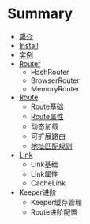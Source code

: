 # Summary

* [简介](README.md)
* [Install](install.md)
* [实例](chapter1.md)
* [Router](hashrouter.md)
  * HashRouter
  * BrowserRouter
  * MemoryRouter
* [Route](route.md)
  * [Route基础](route/ji-ben-shi-yong.md)
  * [Route属性](route/bao-liu-shu-xing.md)
  * 动态加载
  * 可扩展路由
  * [地址匹配规则](route/di-zhi-pi-pei-gui-ze.md)
* [Link](link.md)
  * Link基础
  * Link属性
  * CacheLink
* Keeper进阶
  * Keeper缓存管理
  * Route进阶配置

